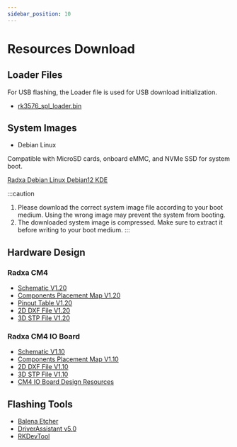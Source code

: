 ```yaml
---
sidebar_position: 10
---
```


# Resources Download

## Loader Files

For USB flashing, the Loader file is used for USB download initialization.

- [rk3576_spl_loader.bin](https://dl.radxa.com/rock4/4d/images/rk3576_spl_loader.bin)

## System Images

- Debian Linux

Compatible with MicroSD cards, onboard eMMC, and NVMe SSD for system boot.

[Radxa Debian Linux Debian12 KDE](https://github.com/radxa-build/radxa-rk3576/releases/download/rsdk-b3/radxa-rk3576_bookworm_kde_b3.output_512.img.xz)

:::caution

1. Please download the correct system image file according to your boot medium. Using the wrong image may prevent the system from booting.
2. The downloaded system image is compressed. Make sure to extract it before writing to your boot medium.
   :::

## Hardware Design

### Radxa CM4

- [Schematic V1.20](https://dl.radxa.com/cm4/docs/hw/radxa_cm4_schematic_v1.20.pdf)
- [Components Placement Map V1.20](https://dl.radxa.com/cm4/docs/hw/radxa_cm4_components_placement_map_v1.20.pdf)
- [Pinout Table V1.20](https://dl.radxa.com/cm4/docs/hw/radxa_cm4_pinout_v1.20.xlsx)
- [2D DXF File V1.20](https://dl.radxa.com/cm4/docs/hw/radxa_cm4_2d_dxf_v1.20.zip)
- [3D STP File V1.20](https://dl.radxa.com/cm4/docs/hw/radxa_cm4_3d_stp_v1.20.zip)

### Radxa CM4 IO Board

- [Schematic V1.10](https://dl.radxa.com/cm4/cm4-io-board/docs/hw/radxa_cm4_io_schematic_v1.10.pdf)
- [Components Placement Map V1.10](https://dl.radxa.com/cm4/cm4-io-board/docs/hw/radxa_cm4_io_components_placement_map_v1.10.pdf)
- [2D DXF File V1.10](https://dl.radxa.com/cm4/cm4-io-board/docs/hw/radxa_cm4_io_2d_dxf_v1.10.zip)
- [3D STP File V1.10](https://dl.radxa.com/cm4/cm4-io-board/docs/hw/radxa_cm4_io_3d_stp_v1.10.zip)
- [CM4 IO Board Design Resources](https://github.com/radxa/radxa-cm-projects/tree/main/cm4/radxa-cm4-io-board)

## Flashing Tools

- [Balena Etcher](https://etcher.balena.io/)
- [DriverAssistant v5.0](https://dl.radxa.com/tools/windows/DriverAssitant_v5.0.zip)
- [RKDevTool](https://dl.radxa.com/tools/windows/RKDevTool_Release_v2.96-20221121.rar)
